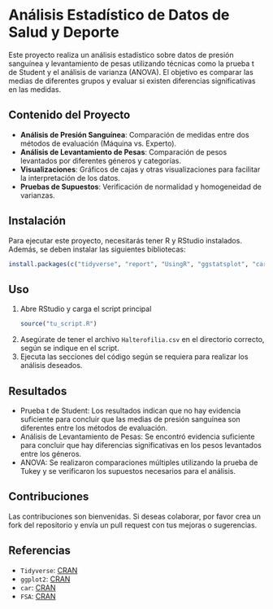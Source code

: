 # Análisis Estadístico de Datos de Salud y Deporte

Este proyecto realiza un análisis estadístico sobre datos de presión sanguínea y levantamiento de pesas utilizando técnicas como la prueba t de Student y el análisis de varianza (ANOVA). El objetivo es comparar las medias de diferentes grupos y evaluar si existen diferencias significativas en las medidas.

## Contenido del Proyecto

- **Análisis de Presión Sanguínea**: Comparación de medidas entre dos métodos de evaluación (Máquina vs. Experto).
- **Análisis de Levantamiento de Pesas**: Comparación de pesos levantados por diferentes géneros y categorías.
- **Visualizaciones**: Gráficos de cajas y otras visualizaciones para facilitar la interpretación de los datos.
- **Pruebas de Supuestos**: Verificación de normalidad y homogeneidad de varianzas.

## Instalación

Para ejecutar este proyecto, necesitarás tener R y RStudio instalados. Además, se deben instalar las siguientes bibliotecas:

```r
install.packages(c("tidyverse", "report", "UsingR", "ggstatsplot", "car", "FSA", "multcomp"))
```

## Uso
1. Abre RStudio y carga el script principal
   ```r
   source("tu_script.R")
   ```
2. Asegúrate de tener el archivo `Halterofilia.csv` en el directorio correcto, según se indique en el script.
3. Ejecuta las secciones del código según se requiera para realizar los análisis deseados.

## Resultados
- Prueba t de Student: Los resultados indican que no hay evidencia suficiente para concluir que las medias de presión sanguínea son diferentes entre los métodos de evaluación.
- Análisis de Levantamiento de Pesas: Se encontró evidencia suficiente para concluir que hay diferencias significativas en los pesos levantados entre los géneros.
- ANOVA: Se realizaron comparaciones múltiples utilizando la prueba de Tukey y se verificaron los supuestos necesarios para el análisis.

## Contribuciones
Las contribuciones son bienvenidas. Si deseas colaborar, por favor crea un fork del repositorio y envía un pull request con tus mejoras o sugerencias.

## Referencias
- `Tidyverse`: [CRAN](https://cran.r-project.org/web/packages/tidyverse/index.html)
- `ggplot2`: [CRAN](https://cloud.r-project.org/web/packages/ggplot2/index.html)
- `car`: [CRAN](https://cran.r-project.org/web/packages/car/index.html)
- `FSA`: [CRAN](https://cloud.r-project.org/web/packages/FSA/index.html)
